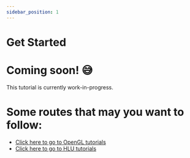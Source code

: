 ```yaml
---
sidebar_position: 1
---
```


# Get Started

# Coming soon! :sweat_smile:
This tutorial is currently work-in-progress.

# Some routes that may you want to follow:

- [Click here to go to OpenGL tutorials](opengl/helloWindow)
- [Click here to go to HLU tutorials](HLU/HluTutorials)